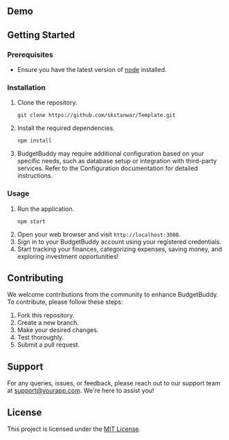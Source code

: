 
## Demo


## Getting Started

### Prerequisites

- Ensure you have the latest version of [node](https://nodejs.org) installed.

### Installation

1. Clone the repository.

   ```shell
   git clone https://github.com/skstanwar/Template.git
   ```

2. Install the required dependencies.

   ```shell
   npm install
   ```

3. BudgetBuddy may require additional configuration based on your specific needs, such as database setup or integration with third-party services. Refer to the Configuration documentation for detailed instructions.

### Usage

1. Run the application.
   ```shell
   npm start
   ```
2. Open your web browser and visit `http://localhost:3000`.
3. Sign in to your BudgetBuddy account using your registered credentials.
4. Start tracking your finances, categorizing expenses, saving money, and exploring investment opportunities!

## Contributing

We welcome contributions from the community to enhance BudgetBuddy. To contribute, please follow these steps:

1. Fork this repository.
2. Create a new branch.
3. Make your desired changes.
4. Test thoroughly.
5. Submit a pull request.

## Support

For any queries, issues, or feedback, please reach out to our support team at [support@yourapp.com](mailto:support@yourapp.com). We're here to assist you!

## License

This project is licensed under the [MIT License](LICENSE).
